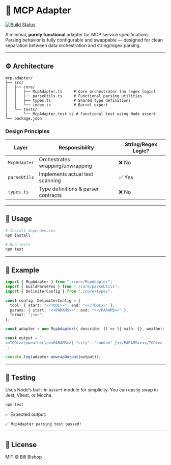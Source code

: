 # 🧩 MCP Adapter

[![Build Status](https://github.com/bill-bishop/mcp-adapter/actions/workflows/build.yml/badge.svg)](https://github.com/bill-bishop/mcp-adapter/actions/workflows/build.yml)

A minimal, **purely functional** adapter for MCP service specifications. Parsing behavior is fully configurable and swappable — designed for clean separation between data orchestration and string/regex parsing.

---

## ⚙️ Architecture

```
mcp-adapter/
├── src/
│   ├── core/
│   │   ├── McpAdapter.ts     # Core orchestrator (no regex logic)
│   │   ├── parseUtils.ts     # Functional parsing utilities
│   │   ├── types.ts          # Shared type definitions
│   │   └── index.ts          # Barrel export
│   └── tests/
│       └── McpAdapter.test.ts # Functional test using Node assert
└── package.json
```

### Design Principles
| Layer | Responsibility | String/Regex Logic? |
|--------|----------------|---------------------|
| `McpAdapter` | Orchestrates wrapping/unwrapping | ❌ No |
| `parseUtils` | Implements actual text scanning | ✅ Yes |
| `types.ts` | Type definitions & parser contracts | ❌ No |

---

## 🚀 Usage

```bash
# Install dependencies
npm install

# Run tests
npm test
```

---

## 🧠 Example

```ts
import { McpAdapter } from "./core/McpAdapter";
import { buildParseFns } from "./core/parseUtils";
import { DelimiterConfig } from "./core/types";

const config: DelimiterConfig = {
  tool: { start: "<<TOOL>>", end: "<</TOOL>>" },
  params: { start: "<<PARAMS>>", end: "<</PARAMS>>" },
  format: "json",
};

const adapter = new McpAdapter({ describe: () => ({ math: {}, weather: {} }) }, buildParseFns(config));

const output = `
<<TOOL>>\nweather\n<<PARAMS>>{ "city": "London" }<</PARAMS>><</TOOL>>
`;

console.log(adapter.unwrapOutput(output));
```

---

## 🧪 Testing
Uses Node’s built-in `assert` module for simplicity. You can easily swap in Jest, Vitest, or Mocha.

```bash
npm test
```

✅ Expected output:
```
✅ McpAdapter parsing test passed!
```

---

## 🧱 License
MIT © Bill Bishop